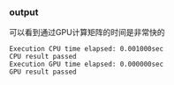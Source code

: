 ### output
可以看到通过GPU计算矩阵的时间是非常快的
```
Execution CPU time elapsed: 0.001000sec
CPU result passed
Execution GPU time elapsed: 0.000000sec
GPU result passed
```